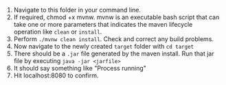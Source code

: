 1. Navigate to this folder in your command line.
1. If required, chmod +x mvnw. mvnw is an executable bash script that can take one or more parameters that indicates the maven lifecycle operation like `clean` or `install`.
1. Perform `./mvnw clean install`. Check and correct any build problems.
1. Now navigate to the newly created `target` folder with `cd target`
1. There should be a `.jar` file generated by the maven install. Run that jar file by executing `java -jar <jarfile>`
1. It should say something like "Process running"
1. Hit localhost:8080 to confirm.
